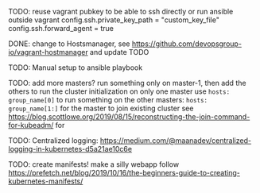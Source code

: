 TODO:
reuse vagrant pubkey to be able to ssh directly or run ansible outside vagrant
config.ssh.private_key_path = "custom_key_file"
config.ssh.forward_agent = true

DONE: change to Hostsmanager, see https://github.com/devopsgroup-io/vagrant-hostmanager and update TODO

TODO: Manual setup to ansible playbook


TODO: add more masters? run something only on master-1, then add the others
to run the cluster initialization on only one master use `hosts: group_name[0]`
to run something on the other masters:  `hosts: group_name[1:]`
for the master to join existing cluster see https://blog.scottlowe.org/2019/08/15/reconstructing-the-join-command-for-kubeadm/ for


TODO: Centralized logging: https://medium.com/@maanadev/centralized-logging-in-kubernetes-d5a21ae10c6e

TODO: create manifests!
make a silly webapp
follow https://prefetch.net/blog/2019/10/16/the-beginners-guide-to-creating-kubernetes-manifests/
